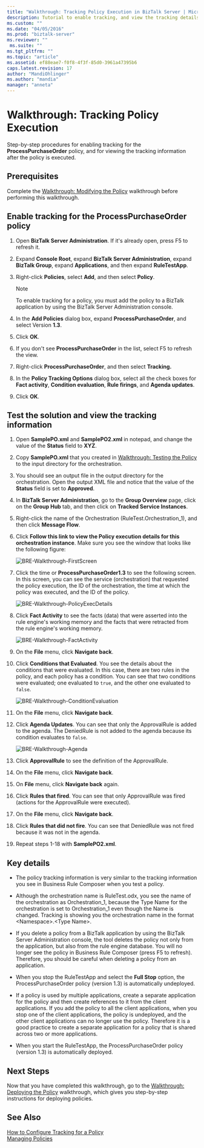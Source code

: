 ```yaml
---
title: "Walkthrough: Tracking Policy Execution in BizTalk Server | Microsoft Docs"
description: Tutorial to enable tracking, and view the tracking details of the policy in BizTalk Server
ms.custom: ""
ms.date: "04/05/2016"
ms.prod: "biztalk-server"
ms.reviewer: ""
 ms.suite: ""
ms.tgt_pltfrm: ""
ms.topic: "article"
ms.assetid: ef88eae7-f0f8-4f3f-85d0-3961a47395b6
caps.latest.revision: 17
author: "MandiOhlinger"
ms.author: "mandia"
manager: "anneta"
---
```

# Walkthrough: Tracking Policy Execution
Step-by-step procedures for enabling tracking for the **ProcessPurchaseOrder** policy, and for viewing the tracking information after the policy is executed.  
  
## Prerequisites  
Complete the [Walkthrough: Modifying the Policy](../core/walkthrough-modifying-the-policy.md) walkthrough before performing this walkthrough.  
  
## Enable tracking for the ProcessPurchaseOrder policy  
  
1.  Open **BizTalk Server Administration**. If it's already open, press F5 to refresh it.  
  
2.  Expand **Console Root**, expand **BizTalk Server Administration**, expand **BizTalk Group**, expand **Applications**, and then expand **RuleTestApp**.  
  
3.  Right-click **Policies**, select **Add**, and then select **Policy**.  
  
    > [!NOTE]
    >  To enable tracking for a policy, you must add the policy to a BizTalk application by using the BizTalk Server Administration console.  
  
4.  In the **Add Policies** dialog box, expand **ProcessPurchaseOrder**, and select Version **1.3**.  
  
5.  Click **OK**.  
  
6.  If you don't see **ProcessPurchaseOrder** in the list, select F5 to refresh the view.
  
7.  Right-click **ProcessPurchaseOrder**, and then select **Tracking.**  
  
8.  In the **Policy Tracking Options** dialog box, select all the check boxes for **Fact activity**, **Condition evaluation**, **Rule firings**, and **Agenda updates**.  
  
9. Click **OK**.  
  
## Test the solution and view the tracking information  
  
1.  Open **SamplePO.xml** and **SamplePO2.xml** in notepad, and change the value of the **Status** field to **XYZ**.  
  
2.  Copy **SamplePO.xml** that you created in [Walkthrough: Testing the Policy](../core/walkthrough-testing-the-policy.md) to the input directory for the orchestration.  
  
3.  You should see an output file in the output directory for the orchestration. Open the output XML file and notice that the value of the **Status** field is set to **Approved**.  
  
4.  In **BizTalk Server Administration**, go to the **Group Overview** page, click on the **Group Hub** tab, and then click on **Tracked Service Instances**.  
  
5.  Right-click the name of the Orchestration (RuleTest.Orchestration_1), and then click **Message Flow**.  
  
6.  Click **Follow this link to view the Policy execution details for this orchestration instance**. Make sure you see the window that looks like the following figure:  
  
     ![BRE&#45;Walkthrough&#45;FirstScreen](../core/media/1e59fe9e-cf2d-407a-81cd-102b57a515d2.gif "1e59fe9e-cf2d-407a-81cd-102b57a515d2")  
  
7. Click the time or **ProcessPurchaseOrder1.3** to see the following screen. In this screen, you can see the service (orchestration) that requested the policy execution, the ID of the orchestration, the time at which the policy was executed, and the ID of the policy.  
  
     ![BRE&#45;Walkthrough&#45;PolicyExecDetails](../core/media/a65fd48f-2a54-4cc5-9b45-4cd3c211da33.gif "a65fd48f-2a54-4cc5-9b45-4cd3c211da33")  
  
8. Click **Fact Activity** to see the facts (data) that were asserted into the rule engine's working memory and the facts that were retracted from the rule engine's working memory.  
  
     ![BRE&#45;Walkthrough&#45;FactActivity](../core/media/27bc0d84-f202-4f5a-87a1-8b53006b3cee.gif "27bc0d84-f202-4f5a-87a1-8b53006b3cee")  
  
9. On the **File** menu, click **Navigate back**.  
  
10. Click **Conditions that Evaluated**. You see the details about the conditions that were evaluated. In this case, there are two rules in the policy, and each policy has a condition. You can see that two conditions were evaluated; one evaluated to `true`, and the other one evaluated to `false`.  
  
     ![BRE&#45;Walkthrough&#45;ConditionEvaluation](../core/media/ac772d01-919f-4b22-995b-409501a96848.gif "ac772d01-919f-4b22-995b-409501a96848")  
  
11. On the **File** menu, click **Navigate back**.  
  
12. Click **Agenda Updates**. You can see that only the ApprovalRule is added to the agenda. The DeniedRule is not added to the agenda because its condition evaluates to `false`.  
  
     ![BRE&#45;Walkthrough&#45;Agenda](../core/media/bc85d9ea-fc76-44de-aa75-134f47a5ec20.gif "bc85d9ea-fc76-44de-aa75-134f47a5ec20")  
  
13. Click **ApprovalRule** to see the definition of the ApprovalRule.  
  
14. On the **File** menu, click **Navigate back**.  
  
15. On **File** menu, click **Navigate back** again.  
  
16. Click **Rules that fired**. You can see that only ApprovalRule was fired (actions for the ApprovalRule were executed).  
  
17. On the **File** menu, click **Navigate back**.  
  
18. Click **Rules that did not fire**. You can see that DeniedRule was not fired because it was not in the agenda.  
  
19. Repeat steps 1-18 with **SamplePO2.xml**.  
  
## Key details  
  
-   The policy tracking information is very similar to the tracking information you see in Business Rule Composer when you test a policy.  
  
-   Although the orchestration name is RuleTest.odx, you see the name of the orchestration as Orchestration_1, because the Type Name for the orchestration is set to Orchestration_1 even though the Name is changed. Tracking is showing you the orchestration name in the format \<Namespace>.\<Type Name>.  
  
-   If you delete a policy from a BizTalk application by using the BizTalk Server Administration console, the tool deletes the policy not only from the application, but also from the rule engine database. You will no longer see the policy in Business Rule Composer (press F5 to refresh). Therefore, you should be careful when deleting a policy from an application.  
  
-   When you stop the RuleTestApp and select the **Full Stop** option, the ProcessPurchaseOrder policy (version 1.3) is automatically undeployed.  
  
-   If a policy is used by multiple applications, create a separate application for the policy and then create references to it from the client applications. If you add the policy to all the client applications, when you stop one of the client applications, the policy is undeployed, and the other client applications can no longer use the policy. Therefore it is a good practice to create a separate application for a policy that is shared across two or more applications.  
  
-   When you start the RuleTestApp, the ProcessPurchaseOrder policy (version 1.3) is automatically deployed.  
  
## Next Steps  
 Now that you have completed this walkthrough, go to the [Walkthrough: Deploying the Policy](../core/walkthrough-deploying-the-policy.md) walkthrough, which gives you step-by-step instructions for deploying policies.  
  
## See Also  
 [How to Configure Tracking for a Policy](../core/how-to-configure-tracking-for-a-policy.md)   
 [Managing Policies](../core/managing-policies.md)